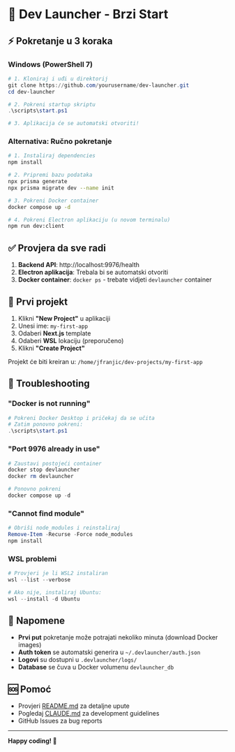 # 🚀 Dev Launcher - Brzi Start

## ⚡ Pokretanje u 3 koraka

### Windows (PowerShell 7)

```powershell
# 1. Kloniraj i uđi u direktorij
git clone https://github.com/yourusername/dev-launcher.git
cd dev-launcher

# 2. Pokreni startup skriptu
.\scripts\start.ps1

# 3. Aplikacija će se automatski otvoriti!
```

### Alternativa: Ručno pokretanje

```bash
# 1. Instaliraj dependencies
npm install

# 2. Pripremi bazu podataka
npx prisma generate
npx prisma migrate dev --name init

# 3. Pokreni Docker container
docker compose up -d

# 4. Pokreni Electron aplikaciju (u novom terminalu)
npm run dev:client
```

## ✅ Provjera da sve radi

1. **Backend API**: http://localhost:9976/health
2. **Electron aplikacija**: Trebala bi se automatski otvoriti
3. **Docker container**: `docker ps` - trebate vidjeti `devlauncher` container

## 🎯 Prvi projekt

1. Klikni **"New Project"** u aplikaciji
2. Unesi ime: `my-first-app`
3. Odaberi **Next.js** template
4. Odaberi **WSL** lokaciju (preporučeno)
5. Klikni **"Create Project"**

Projekt će biti kreiran u: `/home/jfranjic/dev-projects/my-first-app`

## 🔧 Troubleshooting

### "Docker is not running"
```powershell
# Pokreni Docker Desktop i pričekaj da se učita
# Zatim ponovno pokreni:
.\scripts\start.ps1
```

### "Port 9976 already in use"
```powershell
# Zaustavi postojeći container
docker stop devlauncher
docker rm devlauncher

# Ponovno pokreni
docker compose up -d
```

### "Cannot find module"
```powershell
# Obriši node_modules i reinstaliraj
Remove-Item -Recurse -Force node_modules
npm install
```

### WSL problemi
```powershell
# Provjeri je li WSL2 instaliran
wsl --list --verbose

# Ako nije, instaliraj Ubuntu:
wsl --install -d Ubuntu
```

## 📝 Napomene

- **Prvi put** pokretanje može potrajati nekoliko minuta (download Docker images)
- **Auth token** se automatski generira u `~/.devlauncher/auth.json`
- **Logovi** su dostupni u `.devlauncher/logs/`
- **Database** se čuva u Docker volumenu `devlauncher_db`

## 🆘 Pomoć

- Provjeri [README.md](README.md) za detaljne upute
- Pogledaj [CLAUDE.md](CLAUDE.md) za development guidelines
- GitHub Issues za bug reports

---

**Happy coding! 🎉**